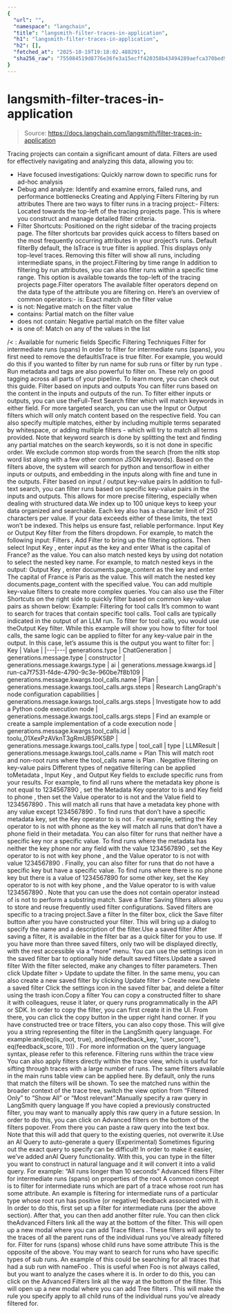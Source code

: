 ```yaml
---
{
  "url": "",
  "namespace": "langchain",
  "title": "langsmith-filter-traces-in-application",
  "h1": "langsmith-filter-traces-in-application",
  "h2": [],
  "fetched_at": "2025-10-19T19:18:02.488291",
  "sha256_raw": "755084519d8776e36fe3a15ecff420358b43494289aefca370bed95134cb92e2"
}
---
```


# langsmith-filter-traces-in-application

> Source: https://docs.langchain.com/langsmith/filter-traces-in-application

Tracing projects can contain a significant amount of data. Filters are used for effectively navigating and analyzing this data, allowing you to:
- Have focused investigations: Quickly narrow down to specific runs for ad-hoc analysis
- Debug and analyze: Identify and examine errors, failed runs, and performance bottlenecks
Creating and Applying Filters
Filtering by run attributes
There are two ways to filter runs in a tracing project:- Filters: Located towards the top-left of the tracing projects page. This is where you construct and manage detailed filter criteria.
- Filter Shortcuts: Positioned on the right sidebar of the tracing projects page. The filter shortcuts bar provides quick access to filters based on the most frequently occurring attributes in your project’s runs.
Default filterBy default, the
IsTrace
is true
filter is applied. This displays only top-level traces. Removing this filter will show all runs, including intermediate spans, in the project.Filtering by time range
In addition to filtering by run attributes, you can also filter runs within a specific time range. This option is available towards the top-left of the tracing projects page.Filter operators
The available filter operators depend on the data type of the attribute you are filtering on. Here’s an overview of common operators:- is: Exact match on the filter value
- is not: Negative match on the filter value
- contains: Partial match on the filter value
- does not contain: Negative partial match on the filter value
- is one of: Match on any of the values in the list
>
/<
: Available for numeric fields
Specific Filtering Techniques
Filter for intermediate runs (spans)
In order to filter for intermediate runs (spans), you first need to remove the defaultIsTrace
is true
filter. For example, you would do this if you wanted to filter by run name
for sub runs or filter by run type
.
Run metadata and tags are also powerful to filter on. These rely on good tagging across all parts of your pipeline. To learn more, you can check out this guide.
Filter based on inputs and outputs
You can filter runs based on the content in the inputs and outputs of the run. To filter either inputs or outputs, you can use theFull-Text Search
filter which will match keywords in either field. For more targeted search, you can use the Input
or Output
filters which will only match content based on the respective field.
You can also specify multiple matches, either by including multiple terms separated by whitespace, or adding multiple filters - which will try to match all terms provided.
Note that keyword search is done by splitting the text and finding any partial matches on the search keywords, so it is not done in specific order. We exclude common stop words from the search (from the nltk stop word list along with a few other common JSON keywords).
Based on the filters above, the system will search for
python
and tensorflow
in either inputs or outputs, and embedding
in the inputs along with fine
and tune
in the outputs.
Filter based on input / output key-value pairs
In addition to full-text search, you can filter runs based on specific key-value pairs in the inputs and outputs. This allows for more precise filtering, especially when dealing with structured data.We index up to 100 unique keys to keep your data organized and searchable. Each key also has a character limit of 250 characters per value. If your data exceeds either of these limits, the text won’t be indexed. This helps us ensure fast, reliable performance.
Input Key
or Output Key
filter from the filters dropdown.
For example, to match the following input:
Filters
, Add Filter
to bring up the filtering options. Then select Input Key
, enter input
as the key and enter What is the capital of France?
as the value.
You can also match nested keys by using dot notation to select the nested key name. For example, to match nested keys in the output:
Output Key
, enter documents.page_content
as the key and enter The capital of France is Paris
as the value. This will match the nested key documents.page_content
with the specified value.
You can add multiple key-value filters to create more complex queries. You can also use the Filter Shortcuts
on the right side to quickly filter based on common key-value pairs as shown below:
Example: Filtering for tool calls
It’s common to want to search for traces that contain specific tool calls. Tool calls are typically indicated in the output of an LLM run. To filter for tool calls, you would use theOutput Key
filter.
While this example will show you how to filter for tool calls, the same logic can be applied to filter for any key-value pair in the output.
In this case, let’s assume this is the output you want to filter for:
| Key | Value |
|---|---|
generations.type | ChatGeneration |
generations.message.type | constructor |
generations.message.kwargs.type | ai |
generations.message.kwargs.id | run-ca7f7531-f4de-4790-9c3e-960be7f8b109 |
generations.message.kwargs.tool_calls.name | Plan |
generations.message.kwargs.tool_calls.args.steps | Research LangGraph's node configuration capabilities |
generations.message.kwargs.tool_calls.args.steps | Investigate how to add a Python code execution node |
generations.message.kwargs.tool_calls.args.steps | Find an example or create a sample implementation of a code execution node |
generations.message.kwargs.tool_calls.id | toolu_01XexPzAVknT3gRmUB5PK5BP |
generations.message.kwargs.tool_calls.type | tool_call |
type | LLMResult |
generations.message.kwargs.tool_calls.name
= Plan
This will match root and non-root runs where the tool_calls
name is Plan
.
Negative filtering on key-value pairs
Different types of negative filtering can be applied toMetadata
, Input Key
, and Output Key
fields to exclude specific runs from your results.
For example, to find all runs where the metadata key phone
is not equal to 1234567890
, set the Metadata
Key
operator to is
and Key
field to phone
, then set the Value
operator to is not
and the Value
field to 1234567890
. This will match all runs that have a metadata key phone
with any value except 1234567890
.
To find runs that don’t have a specific metadata key, set the Key
operator to is not
. For example, setting the Key
operator to is not
with phone
as the key will match all runs that don’t have a phone
field in their metadata.
You can also filter for runs that neither have a specific key nor a specific value. To find runs where the metadata has neither the key phone
nor any field with the value 1234567890
, set the Key
operator to is not
with key phone
, and the Value
operator to is not
with value 1234567890
.
Finally, you can also filter for runs that do not have a specific key but have a specific value. To find runs where there is no phone
key but there is a value of 1234567890
for some other key, set the Key
operator to is not
with key phone
, and the Value
operator to is
with value 1234567890
.
Note that you can use the does not contain
operator instead of is not
to perform a substring match.
Save a filter
Saving filters allows you to store and reuse frequently used filter configurations. Saved filters are specific to a tracing project.Save a filter
In the filter box, click the Save filter button after you have constructed your filter. This will bring up a dialog to specify the name and a description of the filter.Use a saved filter
After saving a filter, it is available in the filter bar as a quick filter for you to use. If you have more than three saved filters, only two will be displayed directly, with the rest accessible via a “more” menu. You can use the settings icon in the saved filter bar to optionally hide default saved filters.Update a saved filter
With the filter selected, make any changes to filter parameters. Then click Update filter > Update to update the filter. In the same menu, you can also create a new saved filter by clicking Update filter > Create new.Delete a saved filter
Click the settings icon in the saved filter bar, and delete a filter using the trash icon.Copy a filter
You can copy a constructed filter to share it with colleagues, reuse it later, or query runs programmatically in the API or SDK. In order to copy the filter, you can first create it in the UI. From there, you can click the copy button in the upper right hand corner. If you have constructed tree or trace filters, you can also copy those. This will give you a string representing the filter in the LangSmith query language. For example:and(eq(is_root, true), and(eq(feedback_key, "user_score"), eq(feedback_score, 1)))
. For more information on the query language syntax, please refer to this reference.
Filtering runs within the trace view
You can also apply filters directly within the trace view, which is useful for sifting through traces with a large number of runs. The same filters available in the main runs table view can be applied here. By default, only the runs that match the filters will be shown. To see the matched runs within the broader context of the trace tree, switch the view option from “Filtered Only” to “Show All” or “Most relevant”.Manually specify a raw query in LangSmith query language
If you have copied a previously constructed filter, you may want to manually apply this raw query in a future session. In order to do this, you can click on Advanced filters on the bottom of the filters popover. From there you can paste a raw query into the text box. Note that this will add that query to the existing queries, not overwrite it.Use an AI Query to auto-generate a query (Experimental)
Sometimes figuring out the exact query to specify can be difficult! In order to make it easier, we’ve added anAI Query
functionality. With this, you can type in the filter you want to construct in natural language and it will convert it into a valid query.
For example: “All runs longer than 10 seconds”
Advanced filters
Filter for intermediate runs (spans) on properties of the root
A common concept is to filter for intermediate runs which are part of a trace whose root run has some attribute. An example is filtering for intermediate runs of a particular type whose root run has positive (or negative) feedback associated with it. In order to do this, first set up a filter for intermediate runs (per the above section). After that, you can then add another filter rule. You can then click theAdvanced Filters
link all the way at the bottom of the filter. This will open up a new modal where you can add Trace filters
. These filters will apply to the traces of all the parent runs of the individual runs you’ve already filtered for.
Filter for runs (spans) whose child runs have some attribute
This is the opposite of the above. You may want to search for runs who have specific types of sub runs. An example of this could be searching for all traces that had a sub run with nameFoo
. This is useful when Foo
is not always called, but you want to analyze the cases where it is.
In order to do this, you can click on the Advanced Filters
link all the way at the bottom of the filter. This will open up a new modal where you can add Tree filters
. This will make the rule you specify apply to all child runs of the individual runs you’ve already filtered for.